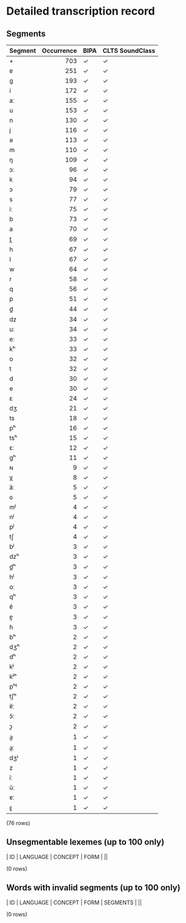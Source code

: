 
# Detailed transcription record

## Segments

| Segment | Occurrence | BIPA | CLTS SoundClass |
|:----------|-------------:|:-------|:------------------|
| + | 703 | ✓ | ✓ |
| ɐ | 251 | ✓ | ✓ |
| g | 193 | ✓ | ✓ |
| i | 172 | ✓ | ✓ |
| aː | 155 | ✓ | ✓ |
| u | 153 | ✓ | ✓ |
| n | 130 | ✓ | ✓ |
| j | 116 | ✓ | ✓ |
| ə | 113 | ✓ | ✓ |
| m | 110 | ✓ | ✓ |
| ŋ | 109 | ✓ | ✓ |
| ɔː | 96 | ✓ | ✓ |
| k | 94 | ✓ | ✓ |
| ɔ | 79 | ✓ | ✓ |
| s | 77 | ✓ | ✓ |
| iː | 75 | ✓ | ✓ |
| b | 73 | ✓ | ✓ |
| a | 70 | ✓ | ✓ |
| t̪ | 69 | ✓ | ✓ |
| h | 67 | ✓ | ✓ |
| l | 67 | ✓ | ✓ |
| w | 64 | ✓ | ✓ |
| r | 58 | ✓ | ✓ |
| q | 56 | ✓ | ✓ |
| p | 51 | ✓ | ✓ |
| d̪ | 44 | ✓ | ✓ |
| dz | 34 | ✓ | ✓ |
| uː | 34 | ✓ | ✓ |
| eː | 33 | ✓ | ✓ |
| kʰ | 33 | ✓ | ✓ |
| o | 32 | ✓ | ✓ |
| t | 32 | ✓ | ✓ |
| d | 30 | ✓ | ✓ |
| e | 30 | ✓ | ✓ |
| ɛ | 24 | ✓ | ✓ |
| dʒ | 21 | ✓ | ✓ |
| ts | 18 | ✓ | ✓ |
| pʰ | 16 | ✓ | ✓ |
| tsʰ | 15 | ✓ | ✓ |
| ɛː | 12 | ✓ | ✓ |
| gʰ | 11 | ✓ | ✓ |
| ɴ | 9 | ✓ | ✓ |
| χ | 8 | ✓ | ✓ |
| ãː | 5 | ✓ | ✓ |
| ɢ | 5 | ✓ | ✓ |
| mʲ | 4 | ✓ | ✓ |
| nʲ | 4 | ✓ | ✓ |
| pʲ | 4 | ✓ | ✓ |
| tʃ | 4 | ✓ | ✓ |
| bʲ | 3 | ✓ | ✓ |
| dzʰ | 3 | ✓ | ✓ |
| d̪ʰ | 3 | ✓ | ✓ |
| hʲ | 3 | ✓ | ✓ |
| oː | 3 | ✓ | ✓ |
| qʰ | 3 | ✓ | ✓ |
| ɐ̃ | 3 | ✓ | ✓ |
| ɐ̰ | 3 | ✓ | ✓ |
| ɦ | 3 | ✓ | ✓ |
| bʰ | 2 | ✓ | ✓ |
| dʒʰ | 2 | ✓ | ✓ |
| dʰ | 2 | ✓ | ✓ |
| kʲ | 2 | ✓ | ✓ |
| kʲʰ | 2 | ✓ | ✓ |
| pʰʲ | 2 | ✓ | ✓ |
| tʃʰ | 2 | ✓ | ✓ |
| ɐ̃ː | 2 | ✓ | ✓ |
| ɔ̃ː | 2 | ✓ | ✓ |
| ɔ̰ | 2 | ✓ | ✓ |
| a̰ | 1 | ✓ | ✓ |
| a̰ː | 1 | ✓ | ✓ |
| dʒʲ | 1 | ✓ | ✓ |
| z | 1 | ✓ | ✓ |
| ĩː | 1 | ✓ | ✓ |
| ũː | 1 | ✓ | ✓ |
| ɐː | 1 | ✓ | ✓ |
| ɛ̰ | 1 | ✓ | ✓ |

(76 rows)



## Unsegmentable lexemes (up to 100 only)

| ID | LANGUAGE | CONCEPT | FORM |
||

(0 rows)



## Words with invalid segments (up to 100 only)

| ID | LANGUAGE | CONCEPT | FORM | SEGMENTS |
||

(0 rows)


